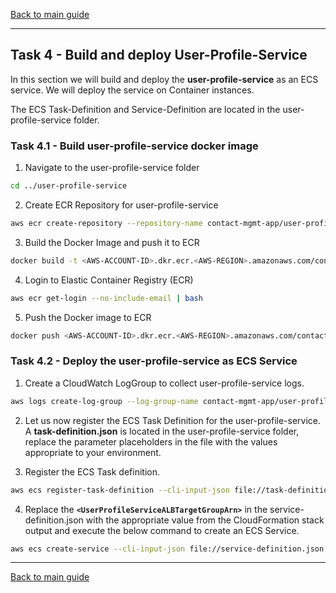 [Back to main guide](../README.md)

___

## Task 4 - Build and deploy User-Profile-Service

In this section we will build and deploy the **user-profile-service** as an ECS service. We will deploy the service on Container instances.

The ECS Task-Definition and Service-Definition are located in the user-profile-service folder.

### Task 4.1 - Build user-profile-service docker image

1. Navigate to the user-profile-service folder

```bash
cd ../user-profile-service
```

2. Create ECR Repository for user-profile-service

```bash
aws ecr create-repository --repository-name contact-mgmt-app/user-profile-service
```

3. Build the Docker Image and push it to ECR

```bash
docker build -t <AWS-ACCOUNT-ID>.dkr.ecr.<AWS-REGION>.amazonaws.com/contact-mgmt-app/user-profile-service:latest .
```

4. Login to Elastic Container Registry (ECR)

```bash
aws ecr get-login --no-include-email | bash
```

5. Push the Docker image to ECR

```bash
docker push <AWS-ACCOUNT-ID>.dkr.ecr.<AWS-REGION>.amazonaws.com/contact-mgmt-app/user-profile-service:latest
```

### Task 4.2 - Deploy the user-profile-service as ECS Service

1. Create a CloudWatch LogGroup to collect user-profile-service logs.
```bash
aws logs create-log-group --log-group-name contact-mgmt-app/user-profile-service
```

2. Let us now register the ECS Task Definition for the user-profile-service. A **task-definition.json** is located in the user-profile-service folder, replace the parameter placeholders in the file with the values appropriate to your environment.

3. Register the ECS Task definition.

```bash
aws ecs register-task-definition --cli-input-json file://task-definition.json
```

4. Replace the **`<UserProfileServiceALBTargetGroupArn>`** in the service-definition.json with the appropriate value from the CloudFormation stack output and execute the below command to create an ECS Service.

```bash
aws ecs create-service --cli-input-json file://service-definition.json 
```

___
[Back to main guide](../README.md)